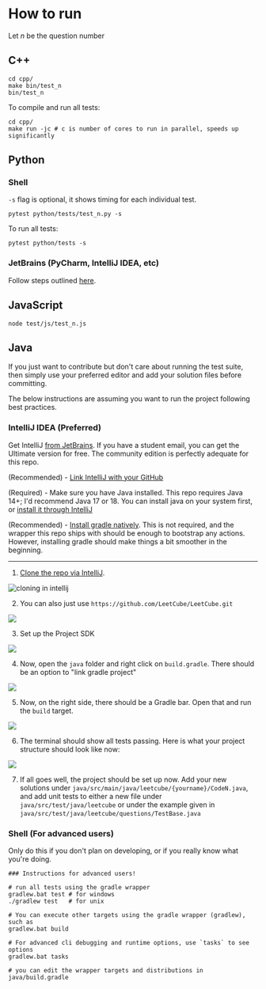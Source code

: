 # How to run

Let $n$ be the question number

## C++

```shell
cd cpp/
make bin/test_n
bin/test_n
```

To compile and run all tests:

```shell
cd cpp/
make run -jc # c is number of cores to run in parallel, speeds up significantly
```

## Python

### Shell

`-s` flag is optional, it shows timing for each individual test.

```shell
pytest python/tests/test_n.py -s
```

To run all tests:

```shell
pytest python/tests -s
```

### JetBrains (PyCharm, IntelliJ IDEA, etc)

Follow steps outlined [here](https://www.jetbrains.com/help/pycharm/pytest.html#create-pytest-test).
 
## JavaScript

```shell
node test/js/test_n.js
```



## Java

If you just want to contribute but don't care about running the test suite, then simply use your preferred editor and add your solution files before committing.

The below instructions are assuming you want to run the project following best practices.

### IntelliJ IDEA (Preferred)

Get IntelliJ [from JetBrains](https://www.jetbrains.com/idea/download). If you have a student email, you can get the Ultimate version for free. The community edition is perfectly adequate for this repo.

(Recommended) - [Link IntelliJ with your GitHub](https://www.jetbrains.com/help/idea/github.html)

(Required) - Make sure you have Java installed. This repo requires Java 14+; I'd recommend Java 17 or 18. You can install java on your system first, or [install it through IntelliJ](https://www.jetbrains.com/help/idea/sdk.html)

(Recommended) - [Install gradle natively](https://gradle.org/install/). This is not required, and the wrapper this repo ships with should be enough to bootstrap any actions. However, installing gradle should make things a bit smoother in the beginning.

---
1. [Clone the repo via IntelliJ](https://www.jetbrains.com/help/idea/cloning-repository.html).

![cloning in intellij](figs/java/1_1_clone.png)

2. You can also just use `https://github.com/LeetCube/LeetCube.git` 

![](figs/java/1_2_clone.png)

3. Set up the Project SDK 

![](figs/java/1_3_projectsettings.png)

4. Now, open the `java` folder and right click on `build.gradle`. There should be an option to "link gradle project"

![](figs/java/1_4_linkgradle.png)

5. Now, on the right side, there should be a Gradle bar. Open that and run the `build` target.

![](figs/java/1_5_runbuild.png)

6. The terminal should show all tests passing. Here is what your project structure should look like now: 

![](figs/java/1_6_sampleproject.png)

7. If all goes well, the project should be set up now. Add your new solutions under `java/src/main/java/leetcube/{yourname}/CodeN.java`, and add unit tests to either a new file under `java/src/test/java/leetcube` or under the example given in `java/src/test/java/leetcube/questions/TestBase.java`




### Shell (For advanced users)

Only do this if you don't plan on developing, or if you really know what you're doing.

```shell
### Instructions for advanced users!

# run all tests using the gradle wrapper
gradlew.bat test # for windows
./gradlew test   # for unix

# You can execute other targets using the gradle wrapper (gradlew), such as
gradlew.bat build

# For advanced cli debugging and runtime options, use `tasks` to see options
gradlew.bat tasks

# you can edit the wrapper targets and distributions in java/build.gradle
```

